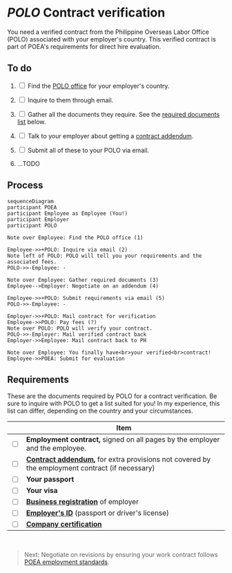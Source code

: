 # _POLO_ Contract verification

You need a verified contract from the Philippine Overseas Labor Office (POLO) associated with your employer's country. This verified contract is part of POEA's requirements for direct hire evaluation.

## To do

1.  <input type='checkbox'> Find the [POLO office](./polo_locations.md) for your employer's country.

2.  <input type='checkbox'> Inquire to them through email.

3.  <input type='checkbox'> Gather all the documents they require. See the [required documents list](#requirements) below.

4.  <input type='checkbox'> Talk to your employer about getting a [contract addendum](./contract_addendum.md).

5.  <input type='checkbox'> Submit all of these to your POLO via email.

6.  ...TODO

## Process

```mermaid
sequenceDiagram
participant POEA
participant Employee as Employee (You!)
participant Employer
participant POLO

Note over Employee: Find the POLO office (1)

Employee->>+POLO: Inquire via email (2)
Note left of POLO: POLO will tell you your requirements and the associated fees.
POLO->>-Employee: -

Note over Employee: Gather required documents (3)
Employee-->Employer: Negotiate on an addendum (4)

Employee->>+POLO: Submit requirements via email (5)
POLO->>-Employee: -

Employer->>+POLO: Mail contract for verification
Employee->>POLO: Pay fees (?)
Note over POLO: POLO will verify your contract.
POLO->>-Employer: Mail verified contract back
Employer->>Employee: Mail contract back to PH

Note over Employee: You finally have<br>your verified<br>contract!
Employee->>POEA: Submit for evaluation
```

## Requirements

These are the documents required by POLO for a contract verification. Be sure to inquire with POLO to get a list suited for you! In my experience, this list can differ, depending on the country and your circumstances.

|                         | Item                                                                                                    |
| ----------------------- | ------------------------------------------------------------------------------------------------------- |
| <input type='checkbox'> | **Employment contract,** signed on all pages by the employer and the employee.                          |
| <input type='checkbox'> | **[Contract addendum],** for extra provisions not covered by the employment contract (if necessary)     |
| <input type='checkbox'> | **Your passport**                                                                                       |
| <input type='checkbox'> | **Your visa**                                                                                           |
| <input type='checkbox'> | **[Business registration]** of employer                                                                 |
| <input type='checkbox'> | **[Employer's ID]** (passport or driver's license)                                                      |
| <input type='checkbox'> | **[Company certification]**                                                                             |

<br>

> Next: Negotiate on revisions by ensuring your work contract follows [POEA employment standards](employment_standards.md).

[contract addendum]: ./contract_addendum.md
[company certification]: ./company_certification.md
[employer's id]: ./employer_id.md
[business registration]: ./business_registration.md
